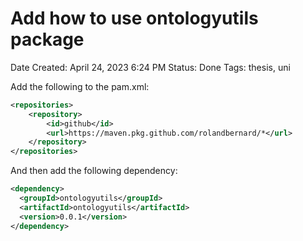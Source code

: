 # Add how to use ontologyutils package

Date Created: April 24, 2023 6:24 PM
Status: Done
Tags: thesis, uni

Add the following to the pam.xml:

```xml
<repositories>
    <repository>
        <id>github</id>
        <url>https://maven.pkg.github.com/rolandbernard/*</url>
    </repository>
</repositories>
```

And then add the following dependency:

```xml
<dependency>
  <groupId>ontologyutils</groupId>
  <artifactId>ontologyutils</artifactId>
  <version>0.0.1</version>
</dependency>
```
